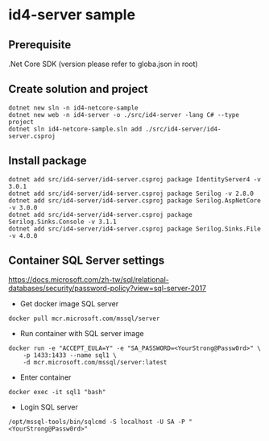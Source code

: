 # id4-server sample

## Prerequisite

.Net Core SDK (version please refer to globa.json in root)

## Create solution and project

`dotnet new sln -n id4-netcore-sample`<br/>
`dotnet new web -n id4-server -o ./src/id4-server -lang C# --type project`<br/>
`dotnet sln id4-netcore-sample.sln add ./src/id4-server/id4-server.csproj`

## Install package

`dotnet add src/id4-server/id4-server.csproj package IdentityServer4 -v 3.0.1`<br/>
`dotnet add src/id4-server/id4-server.csproj package Serilog -v 2.8.0`<br/>
`dotnet add src/id4-server/id4-server.csproj package Serilog.AspNetCore -v 3.0.0`<br/>
`dotnet add src/id4-server/id4-server.csproj package Serilog.Sinks.Console -v 3.1.1`<br/>
`dotnet add src/id4-server/id4-server.csproj package Serilog.Sinks.File -v 4.0.0`

## Container SQL Server settings

https://docs.microsoft.com/zh-tw/sql/relational-databases/security/password-policy?view=sql-server-2017

- Get docker image SQL server
```
docker pull mcr.microsoft.com/mssql/server
```

- Run container with SQL server image
```
docker run -e "ACCEPT_EULA=Y" -e "SA_PASSWORD=<YourStrong@Passw0rd>" \
    -p 1433:1433 --name sql1 \
    -d mcr.microsoft.com/mssql/server:latest
```

- Enter container
```
docker exec -it sql1 "bash"
```

- Login SQL server
```
/opt/mssql-tools/bin/sqlcmd -S localhost -U SA -P "<YourStrong@Passw0rd>"
```


